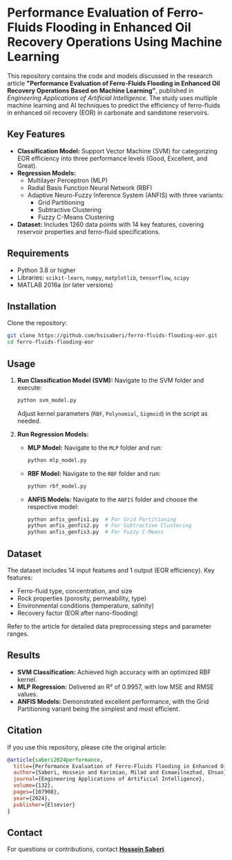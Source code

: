 # Performance Evaluation of Ferro-Fluids Flooding in Enhanced Oil Recovery Operations Using Machine Learning

This repository contains the code and models discussed in the research article **"Performance Evaluation of Ferro-Fluids Flooding in Enhanced Oil Recovery Operations Based on Machine Learning"**, published in *Engineering Applications of Artificial Intelligence*. The study uses multiple machine learning and AI techniques to predict the efficiency of ferro-fluids in enhanced oil recovery (EOR) in carbonate and sandstone reservoirs.

## Key Features

- **Classification Model:** Support Vector Machine (SVM) for categorizing EOR efficiency into three performance levels (Good, Excellent, and Great).
- **Regression Models:** 
  - Multilayer Perceptron (MLP)
  - Radial Basis Function Neural Network (RBF)
  - Adaptive Neuro-Fuzzy Inference System (ANFIS) with three variants:
    - Grid Partitioning
    - Subtractive Clustering
    - Fuzzy C-Means Clustering
- **Dataset:** Includes 1260 data points with 14 key features, covering reservoir properties and ferro-fluid specifications.

## Requirements

- Python 3.8 or higher
- Libraries: `scikit-learn`, `numpy`, `matplotlib`, `tensorflow`, `scipy`
- MATLAB 2016a (or later versions)

## Installation

Clone the repository:
   ```bash
   git clone https://github.com/hsisaberi/ferro-fluids-flooding-eor.git
   cd ferro-fluids-flooding-eor
   ```

## Usage

1. **Run Classification Model (SVM):**
   Navigate to the SVM folder and execute:
   ```bash
   python svm_model.py
   ```
   Adjust kernel parameters (`RBF`, `Polynomial`, `Sigmoid`) in the script as needed.

2. **Run Regression Models:**
   - **MLP Model:**
     Navigate to the `MLP` folder and run:
     ```bash
     python mlp_model.py
     ```
   - **RBF Model:**
     Navigate to the `RBF` folder and run:
     ```bash
     python rbf_model.py
     ```
   - **ANFIS Models:**
     Navigate to the `ANFIS` folder and choose the respective model:
     ```bash
     python anfis_genfis1.py  # For Grid Partitioning
     python anfis_genfis2.py  # For Subtractive Clustering
     python anfis_genfis3.py  # For Fuzzy C-Means
     ```

## Dataset

The dataset includes 14 input features and 1 output (EOR efficiency). Key features:
- Ferro-fluid type, concentration, and size
- Rock properties (porosity, permeability, type)
- Environmental conditions (temperature, salinity)
- Recovery factor (EOR after nano-flooding)

Refer to the article for detailed data preprocessing steps and parameter ranges.

## Results

- **SVM Classification:** Achieved high accuracy with an optimized RBF kernel.
- **MLP Regression:** Delivered an R² of 0.9957, with low MSE and RMSE values.
- **ANFIS Models:** Demonstrated excellent performance, with the Grid Partitioning variant being the simplest and most efficient.

## Citation

If you use this repository, please cite the original article:
```bibtex
@article{saberi2024performance,
  title={Performance Evaluation of Ferro-Fluids Flooding in Enhanced Oil Recovery Operations Based on Machine Learning},
  author={Saberi, Hossein and Karimian, Milad and Esmaeilnezhad, Ehsan},
  journal={Engineering Applications of Artificial Intelligence},
  volume={132},
  pages={107908},
  year={2024},
  publisher={Elsevier}
}
```

## Contact

For questions or contributions, contact **[Hossein Saberi](mailto:e.esmailnezhad@hsu.ac.ir)**.
